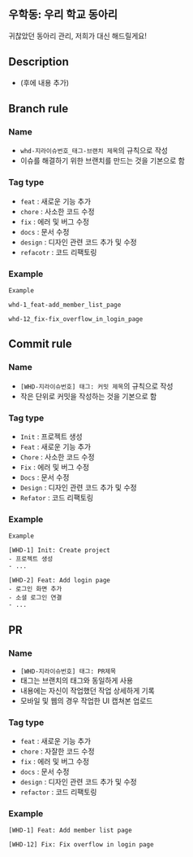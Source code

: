 ## 우학동: 우리 학교 동아리

귀찮았던 동아리 관리, 저희가 대신 해드릴게요!

## Description

- (후에 내용 추가)

## Branch rule

### Name

- `whd-지라이슈번호_태그-브랜치 제목`의 규칙으로 작성
- 이슈를 해결하기 위한 브랜치를 만드는 것을 기본으로 함

### Tag type

- `feat` : 새로운 기능 추가
- `chore` : 사소한 코드 수정
- `fix` : 에러 및 버그 수정
- `docs` : 문서 수정
- `design` : 디자인 관련 코드 추가 및 수정
- `refacotr` : 코드 리팩토링

### Example

```
Example

whd-1_feat-add_member_list_page

whd-12_fix-fix_overflow_in_login_page
```

## Commit rule

### Name

- `[WHD-지라이슈번호] 태그: 커밋 제목`의 규칙으로 작성
- 작은 단위로 커밋을 작성하는 것을 기본으로 함

### Tag type

- `Init` : 프로젝트 생성
- `Feat` : 새로운 기능 추가
- `Chore` : 사소한 코드 수정
- `Fix` : 에러 및 버그 수정
- `Docs` : 문서 수정
- `Design` : 디자인 관련 코드 추가 및 수정
- `Refator` : 코드 리팩토링

### Example

```
Example

[WHD-1] Init: Create project
- 프로젝트 생성
- ...

[WHD-2] Feat: Add login page
- 로그인 화면 추가
- 소셜 로그인 연결
- ...
```

## PR

### Name

- `[WHD-지라이슈번호] 태그: PR제목`
- 태그는 브랜치의 태그와 동일하게 사용
- 내용에는 자신이 작업했던 작업 상세하게 기록
- 모바일 및 웹의 경우 작업한 UI 캡쳐본 업로드

### Tag type

- `feat` : 새로운 기능 추가
- `chore` : 자잘한 코드 수정
- `fix` : 에러 및 버그 수정
- `docs` : 문서 수정
- `design` : 디자인 관련 코드 추가 및 수정
- `refactor` : 코드 리팩토링

### Example

```
[WHD-1] Feat: Add member list page

[WHD-12] Fix: Fix overflow in login page
```
